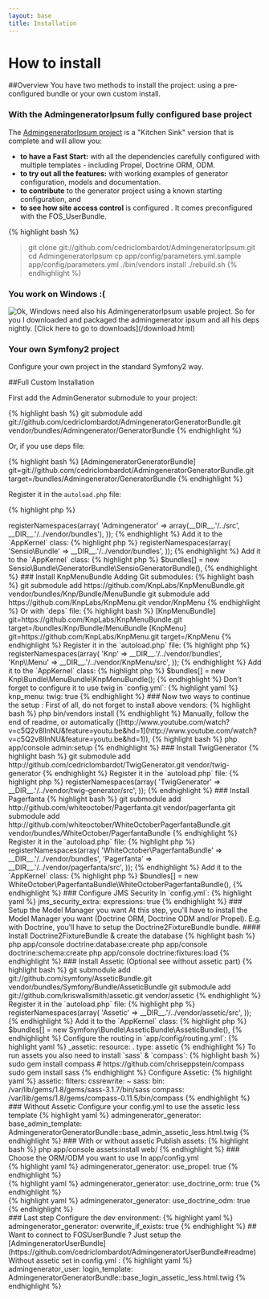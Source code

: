 ```yaml
---
layout: base
title: Installation
---
```


# How to install
##Overview
You have two methods to install the project: using a pre-configured bundle or your own custom install.  

### With the AdmingeneratorIpsum fully configured base project ###
The [AdmingeneratorIpsum project](https://github.com/cedriclombardot/AdmingeneratorIpsum) is a  "Kitchen Sink" version that is complete and will allow you:

*  **to have a Fast Start:**  with  all the dependencies carefully configured with multiple templates - including Propel, Doctrine ORM, ODM.
*  **to try out all the features:** with working examples of generator configuration, models and documentation.
*  **to contribute** to the generator project using a known starting configuration, and 
*  **to see how  site access control** is configured . It comes preconfigured with the FOS_UserBundle.

{% highlight bash %}
> git clone git://github.com/cedriclombardot/AdmingeneratorIpsum.git
> cd AdmingeneratorIpsum
> cp app/config/parameters.yml.sample app/config/parameters.yml
> ./bin/vendors install
> ./rebuild.sh
{% endhighlight %}

### You work on Windows :( ###

<div style="float: left">

<img src="http://symfony2admingenerator.org/images/load.png" style="border:0" />
	
</div>
Ok, Windows need also his AdmingeneratorIpsum usable project. So for you I downloaded and packaged the admingenerator ipsum and all his deps nightly.
[Click here to go to downloads](/download.html)

<div style="clear: left"></div>

### Your own Symfony2 project ###
Configure your own project in the standard Symfony2 way. 
 
##Full Custom Installation

First add the AdminGenerator submodule to your project:

{% highlight bash %}
git submodule add git://github.com/cedriclombardot/AdmingeneratorGeneratorBundle.git vendor/bundles/Admingenerator/GeneratorBundle
{% endhighlight %}

Or, if you use deps file:

{% highlight bash %}
[AdmingeneratorGeneratorBundle]
    git=git://github.com/cedriclombardot/AdmingeneratorGeneratorBundle.git
    target=/bundles/Admingenerator/GeneratorBundle
{% endhighlight %}

Register it in the `autoload.php` file:

{% highlight php %}
<?php
// app/autoload.php

$loader->registerNamespaces(array(
    'Admingenerator'    => array(__DIR__.'/../src', __DIR__.'/../vendor/bundles'),
));
{% endhighlight %}

Add it to the `AppKernel` class:

{% highlight php %}
<?php
// app/AppKernel.php

public function registerBundles()
{
    $bundles = array(
        // ...
        
        // Admin Generator
        new Admingenerator\GeneratorBundle\AdmingeneratorGeneratorBundle(),
    );
    
    // ...
}
{% endhighlight %}

### Install SensioGeneratorBundle (if you're not on a symfony-standard)

Add the bundle as a submodule:

{% highlight bash %}
git submodule add git://github.com/sensio/SensioGeneratorBundle.git vendor/bundles/Sensio/Bundle/GeneratorBundle
{% endhighlight %}

Or for the deps method:

{% highlight bash %}
[SensioGeneratorBundle]
    git=git://github.com/sensio/SensioGeneratorBundle.git
    target=/bundles/Sensio/Bundle/GeneratorBundle
{% endhighlight %}

Register it in the `autoload.php` file:

{% highlight php %}
<?php
// app/autoload.php

$loader->registerNamespaces(array(
    'Sensio\Bundle'     => __DIR__.'/../vendor/bundles',
));
{% endhighlight %}

Add it to the `AppKernel` class:

{% highlight php %}
$bundles[] = new Sensio\Bundle\GeneratorBundle\SensioGeneratorBundle(),
{% endhighlight %}


### Install KnpMenuBundle 

Adding Git submodules:

{% highlight bash %}
git submodule add https://github.com/KnpLabs/KnpMenuBundle.git vendor/bundles/Knp/Bundle/MenuBundle
git submodule add https://github.com/KnpLabs/KnpMenu.git vendor/KnpMenu
{% endhighlight %}

Or with `deps` file:

{% highlight bash %}
[KnpMenuBundle]
    git=https://github.com/KnpLabs/KnpMenuBundle.git
    target=/bundles/Knp/Bundle/MenuBundle

[KnpMenu]
    git=https://github.com/KnpLabs/KnpMenu.git
    target=/KnpMenu
{% endhighlight %}

Register it in the `autoload.php` file:

{% highlight php %}
<?php
// app/autoload.php

$loader->registerNamespaces(array(
    'Knp'       => __DIR__.'/../vendor/bundles',
    'Knp\\Menu'  => __DIR__.'/../vendor/KnpMenu/src',
));
{% endhighlight %}

Add it to the `AppKernel` class:

{% highlight php %}
$bundles[] = new Knp\Bundle\MenuBundle\KnpMenuBundle();
{% endhighlight %} 

Don't forget to configure it to use twig in `config.yml`:

{% highlight yaml %}
knp_menu:
    twig: true
{% endhighlight %}

### Now two ways to continue the setup :

First of all, do not forget to install above vendors:

{% highlight bash %}
php bin/vendors install
{% endhighlight %}

Manually, follow the end of readme, or automatically ([http://www.youtube.com/watch?v=c5Q2v8llnNU&feature=youtu.be&hd=1](http://www.youtube.com/watch?v=c5Q2v8llnNU&feature=youtu.be&hd=1)), 

{% highlight bash %}
php app/console admin:setup
{% endhighlight %}

### Install TwigGenerator

{% highlight bash %}
git submodule add http://github.com/cedriclombardot/TwigGenerator.git vendor/twig-generator
{% endhighlight %}

Register it in the `autoload.php` file:

{% highlight php %}
<?php
// app/autoload.php

$loader->registerNamespaces(array(
    'TwigGenerator'         => __DIR__.'/../vendor/twig-generator/src',
));
{% endhighlight %}

### Install Pagerfanta 

{% highlight bash %}
git submodule add http://github.com/whiteoctober/Pagerfanta.git vendor/pagerfanta
git submodule add http://github.com/whiteoctober/WhiteOctoberPagerfantaBundle.git vendor/bundles/WhiteOctober/PagerfantaBundle
{% endhighlight %}

Register it in the `autoload.php` file:

{% highlight php %}
<?php
// app/autoload.php

$loader->registerNamespaces(array(
    'WhiteOctober\PagerfantaBundle' => __DIR__.'/../vendor/bundles',
    'Pagerfanta'                    => __DIR__.'/../vendor/pagerfanta/src',
));
{% endhighlight %}

Add it to the `AppKernel` class:

{% highlight php %}
$bundles[] = new WhiteOctober\PagerfantaBundle\WhiteOctoberPagerfantaBundle(),
{% endhighlight %} 

### Configure JMS Security

In `config.yml`:

{% highlight yaml %}
jms_security_extra:
     expressions: true
{% endhighlight %}

### Setup the Model Manager you want

At this step, you'll have to install the Model Manager you want (Doctrine ORM, Doctrine ODM and/or Propel).
E.g. with Doctrine, you'll have to setup the Doctrine2FixtureBundle bundle.

#### Install Doctrine2FixtureBundle & create the database

{% highlight bash %}
php app/console doctrine:database:create
php app/console doctrine:schema:create
php app/console doctrine:fixtures:load  
{% endhighlight %}

### Install Assetic (Optional see without assetic part)

{% highlight bash %}
git submodule add git://github.com/symfony/AsseticBundle.git vendor/bundles/Symfony/Bundle/AsseticBundle
git submodule add git://github.com/kriswallsmith/assetic.git vendor/assetic
{% endhighlight %}

Register it in the `autoload.php` file:

{% highlight php %}
<?php
// app/autoload.php

$loader->registerNamespaces(array(
    'Assetic'           => __DIR__.'/../vendor/assetic/src',
));
{% endhighlight %}

Add it to the `AppKernel` class:

{% highlight php %}
$bundles[] = new Symfony\Bundle\AsseticBundle\AsseticBundle(),
{% endhighlight %}

Configure the routing in `app/config/routing.yml`:

{% highlight yaml %}
_assetic:
    resource: .
    type: assetic
{% endhighlight %}

To run assets you also need to install `sass` & `compass`:

{% highlight bash %}
sudo gem install compass # https://github.com/chriseppstein/compass
sudo gem install sass
{% endhighlight %}

Configure Assetic:

{% highlight yaml %}
assetic:
    filters:
        cssrewrite: ~
        sass: 
            bin: /var/lib/gems/1.8/gems/sass-3.1.7/bin/sass
            compass: /var/lib/gems/1.8/gems/compass-0.11.5/bin/compass
{% endhighlight %}


### Without Assetic

Configure your config.yml to use the assetic less template

{% highlight yaml %}
admingenerator_generator:
    base_admin_template: AdmingeneratorGeneratorBundle::base_admin_assetic_less.html.twig
{% endhighlight %}

### With or without assetic 

Publish assets:

{% highlight bash %}
php app/console assets:install web/
{% endhighlight %}

### Choose the ORM/ODM you want to use

In app/config.yml

<div class="tabber">
    <div class="tabbertab" title="Propel">
{% highlight yaml %}
admingenerator_generator:
    use_propel: true
{% endhighlight %}
   </div>
   <div class="tabbertab" title="Doctrine ORM">
{% highlight yaml %}
admingenerator_generator:
    use_doctrine_orm: true
{% endhighlight %}
   </div>
   <div class="tabbertab" title="Doctrine ODM">
{% highlight yaml %}
admingenerator_generator:
    use_doctrine_odm: true
{% endhighlight %}
   </div>
</div>


### Last step

Configure the dev environment:

{% highlight yaml %}
admingenerator_generator:
    overwrite_if_exists: true
{% endhighlight %}

## Want to connect to FOSUserBundle ?

Just setup the [AdmingeneratorUserBundle](https://github.com/cedriclombardot/AdmingeneratorUserBundle#readme)

Without assetic set in config.yml :

{% highlight yaml %}
admingenerator_user:
     login_template: AdmingeneratorGeneratorBundle::base_login_assetic_less.html.twig
{% endhighlight %}

